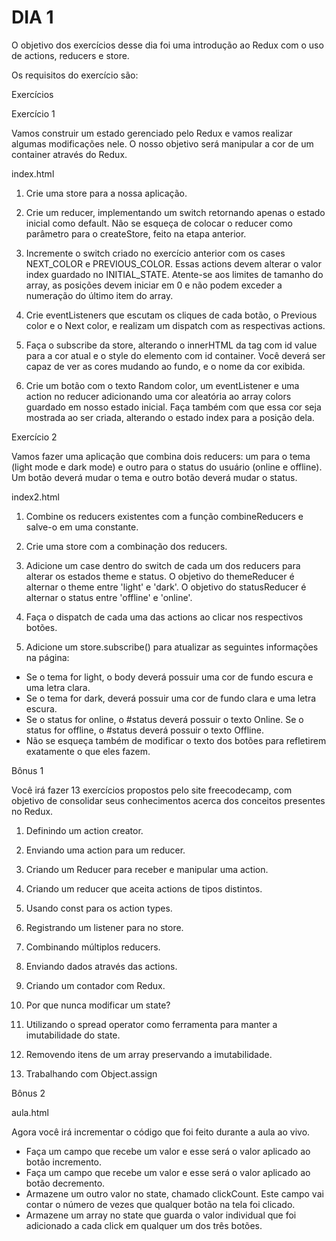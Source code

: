 # DIA 1

O objetivo dos exercícios desse dia foi uma introdução ao Redux com o uso de actions, reducers e store.

Os requisitos do exercício são:

Exercícios

Exercício 1

Vamos construir um estado gerenciado pelo Redux e vamos realizar algumas modificações nele. O nosso objetivo será manipular a cor de um container através do Redux.

index.html

1. Crie uma store para a nossa aplicação.

2. Crie um reducer, implementando um switch retornando apenas o estado inicial como default. Não se esqueça de colocar o reducer como parâmetro para o createStore, feito na etapa anterior.

3. Incremente o switch criado no exercício anterior com os cases NEXT_COLOR e PREVIOUS_COLOR. Essas actions devem alterar o valor index guardado no INITIAL_STATE. Atente-se aos limites de tamanho do array, as posições devem iniciar em 0 e não podem exceder a numeração do último item do array.

4. Crie eventListeners que escutam os cliques de cada botão, o Previous color e o Next color, e realizam um dispatch com as respectivas actions.

5. Faça o subscribe da store, alterando o innerHTML da tag com id value para a cor atual e o style do elemento com id container. Você deverá ser capaz de ver as cores mudando ao fundo, e o nome da cor exibida.

6. Crie um botão com o texto Random color, um eventListener e uma action no reducer adicionando uma cor aleatória ao array colors guardado em nosso estado inicial. Faça também com que essa cor seja mostrada ao ser criada, alterando o estado index para a posição dela.

Exercício 2

Vamos fazer uma aplicação que combina dois reducers: um para o tema (light mode e dark mode) e outro para o status do usuário (online e offline). Um botão deverá mudar o tema e outro botão deverá mudar o status.

index2.html

1. Combine os reducers existentes com a função combineReducers e salve-o em uma constante.

2. Crie uma store com a combinação dos reducers.

3. Adicione um case dentro do switch de cada um dos reducers para alterar os estados theme e status. O objetivo do themeReducer é alternar o theme entre 'light' e 'dark'. O objetivo do statusReducer é alternar o status entre 'offline' e 'online'.

4. Faça o dispatch de cada uma das actions ao clicar nos respectivos botões.

5. Adicione um store.subscribe() para atualizar as seguintes informações na página:
  * Se o tema for light, o body deverá possuir uma cor de fundo escura e uma letra clara.
  * Se o tema for dark, deverá possuir uma cor de fundo clara e uma letra escura.
  * Se o status for online, o #status deverá possuir o texto Online. Se o status for offline, o #status deverá possuir o texto Offline.
  * Não se esqueça também de modificar o texto dos botões para refletirem exatamente o que eles fazem.

Bônus 1

Você irá fazer 13 exercícios propostos pelo site freecodecamp, com objetivo de consolidar seus conhecimentos acerca dos conceitos presentes no Redux.

1. Definindo um action creator.

2. Enviando uma action para um reducer.

3. Criando um Reducer para receber e manipular uma action.

4. Criando um reducer que aceita actions de tipos distintos.

5. Usando const para os action types.

6. Registrando um listener para no store.

7. Combinando múltiplos reducers.

8. Enviando dados através das actions.

9. Criando um contador com Redux.

10. Por que nunca modificar um state?

11. Utilizando o spread operator como ferramenta para manter a imutabilidade do state.

12. Removendo itens de um array preservando a imutabilidade.

13. Trabalhando com Object.assign

Bônus 2

aula.html

Agora você irá incrementar o código que foi feito durante a aula ao vivo.
  * Faça um campo que recebe um valor e esse será o valor aplicado ao botão incremento.
  * Faça um campo que recebe um valor e esse será o valor aplicado ao botão decremento.
  * Armazene um outro valor no state, chamado clickCount. Este campo vai contar o número de vezes que qualquer botão na tela foi clicado.
  * Armazene um array no state que guarda o valor individual que foi adicionado a cada click em qualquer um dos três botões.
